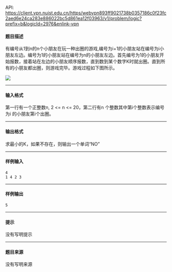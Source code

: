 API: https://client.vpn.nuist.edu.cn/https/webvpn893ff9021738b0357186c0f23fc2aed6e24ca283e886022bc5d861ea12f03963/v1/problem/logic?prefix=b&logicId=2976&enlink-vpn

#### 题目描述

有编号从1到n的n个小朋友在玩一种出圈的游戏,编号为i+1的小朋友站在编号为i小朋友左边。编号为1的小朋友站在编号为n的小朋友左边。首先编号为1的小朋友开始报数，接着站在左边的小朋友顺序报数，直到数到某个数字K时就出圈。直到所有的小朋友都出圈，则游戏完毕。游戏过程如下图所示。

![](../file/2976_0.png)

---

#### 输入格式

第一行有一个正整数n, 2 <= n <= 20，第二行有n 个整数其中第i个整数表示编号为i 的小朋友第i个出圈。

---

#### 输出格式

求最小的K，如果不存在，则输出一个单词“NO”

---

#### 样例输入
```
4
1 4 2 3
```

---

#### 样例输出
```
5
```

---

#### 提示

没有写明提示

---

#### 题目来源

没有写明来源